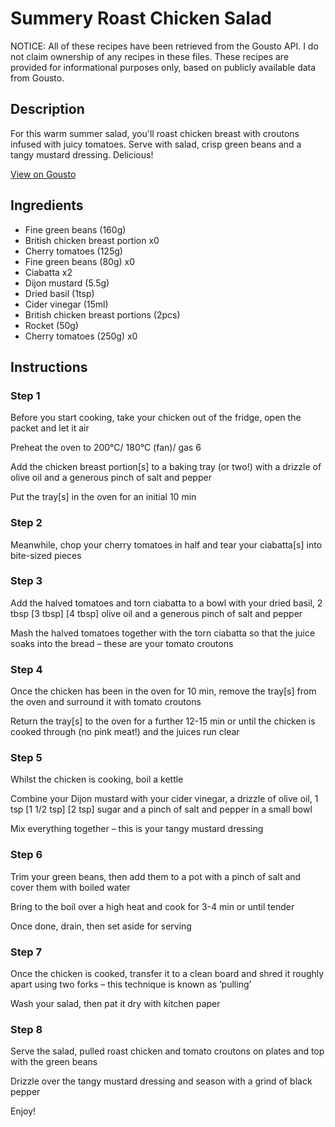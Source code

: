 # Summery Roast Chicken Salad

NOTICE: All of these recipes have been retrieved from the Gousto API. I do not claim ownership of any recipes in these files. These recipes are provided for informational purposes only, based on publicly available data from Gousto.

## Description

For this warm summer salad, you'll roast chicken breast with croutons infused with juicy tomatoes. Serve with salad, crisp green beans and a tangy mustard dressing. Delicious!

[View on Gousto](https://www.gousto.co.uk/recipes/cookbook/summery-roast-chicken-salad)

## Ingredients

- Fine green beans (160g)
- British chicken breast portion x0
- Cherry tomatoes (125g)
- Fine green beans (80g) x0
- Ciabatta x2
- Dijon mustard (5.5g)
- Dried basil (1tsp)
- Cider vinegar (15ml)
- British chicken breast portions (2pcs)
- Rocket (50g)
- Cherry tomatoes (250g) x0

## Instructions


### Step 1

Before you start cooking, take your chicken out of the fridge, open the packet and let it air

Preheat the oven to 200°C/ 180°C (fan)/ gas 6

Add the chicken breast portion[s]<span class="text-danger"> </span>to a baking tray (or two!) with a drizzle of olive oil and a generous pinch of salt and pepper

Put the tray[s] in the oven for an initial 10 min


### Step 2

Meanwhile, chop your cherry tomatoes in half and tear your ciabatta[s] into bite-sized pieces


### Step 3

Add the halved tomatoes and torn ciabatta to a bowl with your dried basil, 2 tbsp <span class="text-purple">[3 tbsp]</span> <span class="text-danger">[4 tbsp] </span>olive oil and a generous pinch of salt and pepper

Mash the halved tomatoes together with the torn ciabatta so that the juice soaks into the bread – these are your tomato croutons


### Step 4

Once the chicken has been in the oven for 10 min, remove the tray[s] from the oven and surround it with tomato croutons

Return the tray[s]<span class="text-danger"> </span>to the oven for a further 12-15 min or until the chicken is cooked through (no pink meat!) and the juices run clear


### Step 5

Whilst the chicken is cooking, boil a kettle

Combine your Dijon mustard with your cider vinegar, a drizzle of olive oil, 1 tsp <span class="text-purple">[1 1/2 tsp]</span> <span class="text-danger">[2 tsp]</span> sugar and a pinch of salt and pepper in a small bowl

Mix everything together – this is your tangy mustard dressing


### Step 6

Trim your green beans, then add them to a pot with a pinch of salt and cover them with boiled water

Bring to the boil over a high heat and cook for 3-4 min or until tender

Once done, drain, then set aside for serving


### Step 7

Once the chicken is cooked, transfer it to a clean board and shred it roughly apart using two forks – this technique is known as ‘pulling’

Wash your salad, then pat it dry with kitchen paper

### Step 8

Serve the salad, pulled roast chicken and tomato croutons on plates and top with the green beans

Drizzle over the tangy mustard dressing and season with a grind of black pepper

Enjoy!

